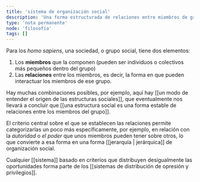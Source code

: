 ```yaml
---
title: 'sistema de organización social'
description: 'Una forma estructurada de relaciones entre miembros de grupos sociales'
type: 'nota permanente'
node: 'filosofía'
tags: []
---
```


Para los *homo sapiens*, una sociedad, o grupo social, tiene dos elementos:

1. Los **miembros** que la componen (pueden ser individuos o colectivos más pequeños dentro del grupo)
2. Las **relaciones** entre los miembros, es decir, la forma en que pueden interactuar los miembros de ese grupo.

Hay muchas combinaciones posibles, por ejemplo, aquí hay [[un modo de entender el origen de las estructuras sociales]], que eventualmente nos llevará a concluir que [[una estructura social es una forma estable de relaciones entre los miembros del grupo]].

El criterio central sobre el que se establecen las relaciones permite categorizarlas un poco más específicamente, por ejemplo, en relación con la *autoridad* o *el poder* que unos miembros pueden tener sobre otros, lo que convierte a esa forma en una forma [[jerarquía | jerárquica]] de organización social.

Cualquier [[sistema]] basado en criterios que distribuyen desigualmente las oportunidades forma parte de los [[sistemas de distribución de opresión y privilegios]].